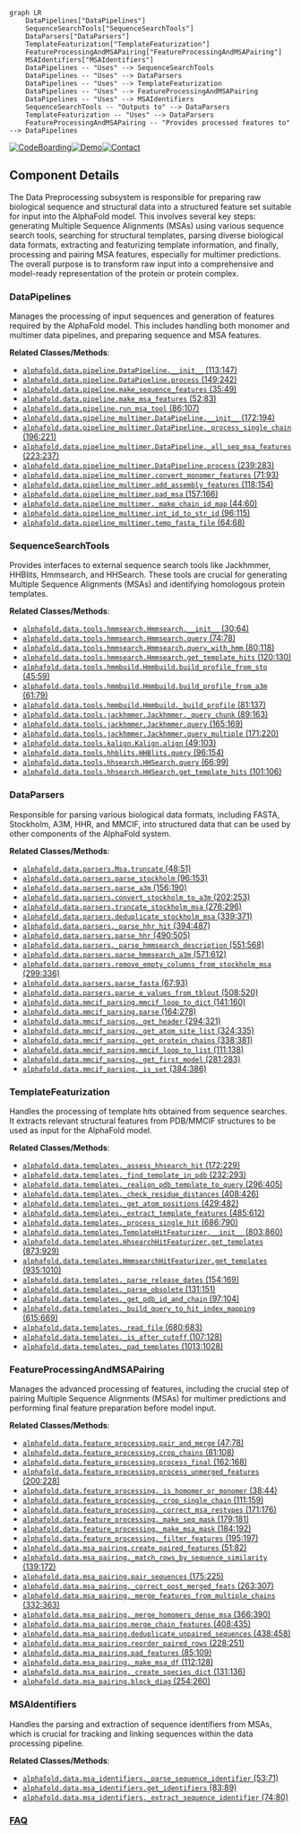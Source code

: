 ```mermaid
graph LR
    DataPipelines["DataPipelines"]
    SequenceSearchTools["SequenceSearchTools"]
    DataParsers["DataParsers"]
    TemplateFeaturization["TemplateFeaturization"]
    FeatureProcessingAndMSAPairing["FeatureProcessingAndMSAPairing"]
    MSAIdentifiers["MSAIdentifiers"]
    DataPipelines -- "Uses" --> SequenceSearchTools
    DataPipelines -- "Uses" --> DataParsers
    DataPipelines -- "Uses" --> TemplateFeaturization
    DataPipelines -- "Uses" --> FeatureProcessingAndMSAPairing
    DataPipelines -- "Uses" --> MSAIdentifiers
    SequenceSearchTools -- "Outputs to" --> DataParsers
    TemplateFeaturization -- "Uses" --> DataParsers
    FeatureProcessingAndMSAPairing -- "Provides processed features to" --> DataPipelines
```
[![CodeBoarding](https://img.shields.io/badge/Generated%20by-CodeBoarding-9cf?style=flat-square)](https://github.com/CodeBoarding/CodeBoarding)[![Demo](https://img.shields.io/badge/Try%20our-Demo-blue?style=flat-square)](https://www.codeboarding.org/demo)[![Contact](https://img.shields.io/badge/Contact%20us%20-%20contact@codeboarding.org-lightgrey?style=flat-square)](mailto:contact@codeboarding.org)

## Component Details

The Data Preprocessing subsystem is responsible for preparing raw biological sequence and structural data into a structured feature set suitable for input into the AlphaFold model. This involves several key steps: generating Multiple Sequence Alignments (MSAs) using various sequence search tools, searching for structural templates, parsing diverse biological data formats, extracting and featurizing template information, and finally, processing and pairing MSA features, especially for multimer predictions. The overall purpose is to transform raw input into a comprehensive and model-ready representation of the protein or protein complex.

### DataPipelines
Manages the processing of input sequences and generation of features required by the AlphaFold model. This includes handling both monomer and multimer data pipelines, and preparing sequence and MSA features.


**Related Classes/Methods**:

- <a href="https://github.com/google-deepmind/alphafold/blob/master/alphafold/data/pipeline.py#L113-L147" target="_blank" rel="noopener noreferrer">`alphafold.data.pipeline.DataPipeline.__init__` (113:147)</a>
- <a href="https://github.com/google-deepmind/alphafold/blob/master/alphafold/data/pipeline.py#L149-L242" target="_blank" rel="noopener noreferrer">`alphafold.data.pipeline.DataPipeline.process` (149:242)</a>
- <a href="https://github.com/google-deepmind/alphafold/blob/master/alphafold/data/pipeline.py#L35-L49" target="_blank" rel="noopener noreferrer">`alphafold.data.pipeline.make_sequence_features` (35:49)</a>
- <a href="https://github.com/google-deepmind/alphafold/blob/master/alphafold/data/pipeline.py#L52-L83" target="_blank" rel="noopener noreferrer">`alphafold.data.pipeline.make_msa_features` (52:83)</a>
- <a href="https://github.com/google-deepmind/alphafold/blob/master/alphafold/data/pipeline.py#L86-L107" target="_blank" rel="noopener noreferrer">`alphafold.data.pipeline.run_msa_tool` (86:107)</a>
- <a href="https://github.com/google-deepmind/alphafold/blob/master/alphafold/data/pipeline_multimer.py#L172-L194" target="_blank" rel="noopener noreferrer">`alphafold.data.pipeline_multimer.DataPipeline.__init__` (172:194)</a>
- <a href="https://github.com/google-deepmind/alphafold/blob/master/alphafold/data/pipeline_multimer.py#L196-L221" target="_blank" rel="noopener noreferrer">`alphafold.data.pipeline_multimer.DataPipeline._process_single_chain` (196:221)</a>
- <a href="https://github.com/google-deepmind/alphafold/blob/master/alphafold/data/pipeline_multimer.py#L223-L237" target="_blank" rel="noopener noreferrer">`alphafold.data.pipeline_multimer.DataPipeline._all_seq_msa_features` (223:237)</a>
- <a href="https://github.com/google-deepmind/alphafold/blob/master/alphafold/data/pipeline_multimer.py#L239-L283" target="_blank" rel="noopener noreferrer">`alphafold.data.pipeline_multimer.DataPipeline.process` (239:283)</a>
- <a href="https://github.com/google-deepmind/alphafold/blob/master/alphafold/data/pipeline_multimer.py#L71-L93" target="_blank" rel="noopener noreferrer">`alphafold.data.pipeline_multimer.convert_monomer_features` (71:93)</a>
- <a href="https://github.com/google-deepmind/alphafold/blob/master/alphafold/data/pipeline_multimer.py#L118-L154" target="_blank" rel="noopener noreferrer">`alphafold.data.pipeline_multimer.add_assembly_features` (118:154)</a>
- <a href="https://github.com/google-deepmind/alphafold/blob/master/alphafold/data/pipeline_multimer.py#L157-L166" target="_blank" rel="noopener noreferrer">`alphafold.data.pipeline_multimer.pad_msa` (157:166)</a>
- <a href="https://github.com/google-deepmind/alphafold/blob/master/alphafold/data/pipeline_multimer.py#L44-L60" target="_blank" rel="noopener noreferrer">`alphafold.data.pipeline_multimer._make_chain_id_map` (44:60)</a>
- <a href="https://github.com/google-deepmind/alphafold/blob/master/alphafold/data/pipeline_multimer.py#L96-L115" target="_blank" rel="noopener noreferrer">`alphafold.data.pipeline_multimer.int_id_to_str_id` (96:115)</a>
- <a href="https://github.com/google-deepmind/alphafold/blob/master/alphafold/data/pipeline_multimer.py#L64-L68" target="_blank" rel="noopener noreferrer">`alphafold.data.pipeline_multimer.temp_fasta_file` (64:68)</a>


### SequenceSearchTools
Provides interfaces to external sequence search tools like Jackhmmer, HHBlits, Hmmsearch, and HHSearch. These tools are crucial for generating Multiple Sequence Alignments (MSAs) and identifying homologous protein templates.


**Related Classes/Methods**:

- <a href="https://github.com/google-deepmind/alphafold/blob/master/alphafold/data/tools/hmmsearch.py#L30-L64" target="_blank" rel="noopener noreferrer">`alphafold.data.tools.hmmsearch.Hmmsearch.__init__` (30:64)</a>
- <a href="https://github.com/google-deepmind/alphafold/blob/master/alphafold/data/tools/hmmsearch.py#L74-L78" target="_blank" rel="noopener noreferrer">`alphafold.data.tools.hmmsearch.Hmmsearch.query` (74:78)</a>
- <a href="https://github.com/google-deepmind/alphafold/blob/master/alphafold/data/tools/hmmsearch.py#L80-L118" target="_blank" rel="noopener noreferrer">`alphafold.data.tools.hmmsearch.Hmmsearch.query_with_hmm` (80:118)</a>
- <a href="https://github.com/google-deepmind/alphafold/blob/master/alphafold/data/tools/hmmsearch.py#L120-L130" target="_blank" rel="noopener noreferrer">`alphafold.data.tools.hmmsearch.Hmmsearch.get_template_hits` (120:130)</a>
- <a href="https://github.com/google-deepmind/alphafold/blob/master/alphafold/data/tools/hmmbuild.py#L45-L59" target="_blank" rel="noopener noreferrer">`alphafold.data.tools.hmmbuild.Hmmbuild.build_profile_from_sto` (45:59)</a>
- <a href="https://github.com/google-deepmind/alphafold/blob/master/alphafold/data/tools/hmmbuild.py#L61-L79" target="_blank" rel="noopener noreferrer">`alphafold.data.tools.hmmbuild.Hmmbuild.build_profile_from_a3m` (61:79)</a>
- <a href="https://github.com/google-deepmind/alphafold/blob/master/alphafold/data/tools/hmmbuild.py#L81-L137" target="_blank" rel="noopener noreferrer">`alphafold.data.tools.hmmbuild.Hmmbuild._build_profile` (81:137)</a>
- <a href="https://github.com/google-deepmind/alphafold/blob/master/alphafold/data/tools/jackhmmer.py#L89-L163" target="_blank" rel="noopener noreferrer">`alphafold.data.tools.jackhmmer.Jackhmmer._query_chunk` (89:163)</a>
- <a href="https://github.com/google-deepmind/alphafold/blob/master/alphafold/data/tools/jackhmmer.py#L165-L169" target="_blank" rel="noopener noreferrer">`alphafold.data.tools.jackhmmer.Jackhmmer.query` (165:169)</a>
- <a href="https://github.com/google-deepmind/alphafold/blob/master/alphafold/data/tools/jackhmmer.py#L171-L220" target="_blank" rel="noopener noreferrer">`alphafold.data.tools.jackhmmer.Jackhmmer.query_multiple` (171:220)</a>
- <a href="https://github.com/google-deepmind/alphafold/blob/master/alphafold/data/tools/kalign.py#L49-L103" target="_blank" rel="noopener noreferrer">`alphafold.data.tools.kalign.Kalign.align` (49:103)</a>
- <a href="https://github.com/google-deepmind/alphafold/blob/master/alphafold/data/tools/hhblits.py#L96-L154" target="_blank" rel="noopener noreferrer">`alphafold.data.tools.hhblits.HHBlits.query` (96:154)</a>
- <a href="https://github.com/google-deepmind/alphafold/blob/master/alphafold/data/tools/hhsearch.py#L66-L99" target="_blank" rel="noopener noreferrer">`alphafold.data.tools.hhsearch.HHSearch.query` (66:99)</a>
- <a href="https://github.com/google-deepmind/alphafold/blob/master/alphafold/data/tools/hhsearch.py#L101-L106" target="_blank" rel="noopener noreferrer">`alphafold.data.tools.hhsearch.HHSearch.get_template_hits` (101:106)</a>


### DataParsers
Responsible for parsing various biological data formats, including FASTA, Stockholm, A3M, HHR, and MMCIF, into structured data that can be used by other components of the AlphaFold system.


**Related Classes/Methods**:

- <a href="https://github.com/google-deepmind/alphafold/blob/master/alphafold/data/parsers.py#L48-L51" target="_blank" rel="noopener noreferrer">`alphafold.data.parsers.Msa.truncate` (48:51)</a>
- <a href="https://github.com/google-deepmind/alphafold/blob/master/alphafold/data/parsers.py#L96-L153" target="_blank" rel="noopener noreferrer">`alphafold.data.parsers.parse_stockholm` (96:153)</a>
- <a href="https://github.com/google-deepmind/alphafold/blob/master/alphafold/data/parsers.py#L156-L190" target="_blank" rel="noopener noreferrer">`alphafold.data.parsers.parse_a3m` (156:190)</a>
- <a href="https://github.com/google-deepmind/alphafold/blob/master/alphafold/data/parsers.py#L202-L253" target="_blank" rel="noopener noreferrer">`alphafold.data.parsers.convert_stockholm_to_a3m` (202:253)</a>
- <a href="https://github.com/google-deepmind/alphafold/blob/master/alphafold/data/parsers.py#L276-L296" target="_blank" rel="noopener noreferrer">`alphafold.data.parsers.truncate_stockholm_msa` (276:296)</a>
- <a href="https://github.com/google-deepmind/alphafold/blob/master/alphafold/data/parsers.py#L339-L371" target="_blank" rel="noopener noreferrer">`alphafold.data.parsers.deduplicate_stockholm_msa` (339:371)</a>
- <a href="https://github.com/google-deepmind/alphafold/blob/master/alphafold/data/parsers.py#L394-L487" target="_blank" rel="noopener noreferrer">`alphafold.data.parsers._parse_hhr_hit` (394:487)</a>
- <a href="https://github.com/google-deepmind/alphafold/blob/master/alphafold/data/parsers.py#L490-L505" target="_blank" rel="noopener noreferrer">`alphafold.data.parsers.parse_hhr` (490:505)</a>
- <a href="https://github.com/google-deepmind/alphafold/blob/master/alphafold/data/parsers.py#L551-L568" target="_blank" rel="noopener noreferrer">`alphafold.data.parsers._parse_hmmsearch_description` (551:568)</a>
- <a href="https://github.com/google-deepmind/alphafold/blob/master/alphafold/data/parsers.py#L571-L612" target="_blank" rel="noopener noreferrer">`alphafold.data.parsers.parse_hmmsearch_a3m` (571:612)</a>
- <a href="https://github.com/google-deepmind/alphafold/blob/master/alphafold/data/parsers.py#L299-L336" target="_blank" rel="noopener noreferrer">`alphafold.data.parsers.remove_empty_columns_from_stockholm_msa` (299:336)</a>
- <a href="https://github.com/google-deepmind/alphafold/blob/master/alphafold/data/parsers.py#L67-L93" target="_blank" rel="noopener noreferrer">`alphafold.data.parsers.parse_fasta` (67:93)</a>
- <a href="https://github.com/google-deepmind/alphafold/blob/master/alphafold/data/parsers.py#L508-L520" target="_blank" rel="noopener noreferrer">`alphafold.data.parsers.parse_e_values_from_tblout` (508:520)</a>
- <a href="https://github.com/google-deepmind/alphafold/blob/master/alphafold/data/mmcif_parsing.py#L141-L160" target="_blank" rel="noopener noreferrer">`alphafold.data.mmcif_parsing.mmcif_loop_to_dict` (141:160)</a>
- <a href="https://github.com/google-deepmind/alphafold/blob/master/alphafold/data/mmcif_parsing.py#L164-L278" target="_blank" rel="noopener noreferrer">`alphafold.data.mmcif_parsing.parse` (164:278)</a>
- <a href="https://github.com/google-deepmind/alphafold/blob/master/alphafold/data/mmcif_parsing.py#L294-L321" target="_blank" rel="noopener noreferrer">`alphafold.data.mmcif_parsing._get_header` (294:321)</a>
- <a href="https://github.com/google-deepmind/alphafold/blob/master/alphafold/data/mmcif_parsing.py#L324-L335" target="_blank" rel="noopener noreferrer">`alphafold.data.mmcif_parsing._get_atom_site_list` (324:335)</a>
- <a href="https://github.com/google-deepmind/alphafold/blob/master/alphafold/data/mmcif_parsing.py#L338-L381" target="_blank" rel="noopener noreferrer">`alphafold.data.mmcif_parsing._get_protein_chains` (338:381)</a>
- <a href="https://github.com/google-deepmind/alphafold/blob/master/alphafold/data/mmcif_parsing.py#L111-L138" target="_blank" rel="noopener noreferrer">`alphafold.data.mmcif_parsing.mmcif_loop_to_list` (111:138)</a>
- <a href="https://github.com/google-deepmind/alphafold/blob/master/alphafold/data/mmcif_parsing.py#L281-L283" target="_blank" rel="noopener noreferrer">`alphafold.data.mmcif_parsing._get_first_model` (281:283)</a>
- <a href="https://github.com/google-deepmind/alphafold/blob/master/alphafold/data/mmcif_parsing.py#L384-L386" target="_blank" rel="noopener noreferrer">`alphafold.data.mmcif_parsing._is_set` (384:386)</a>


### TemplateFeaturization
Handles the processing of template hits obtained from sequence searches. It extracts relevant structural features from PDB/MMCIF structures to be used as input for the AlphaFold model.


**Related Classes/Methods**:

- <a href="https://github.com/google-deepmind/alphafold/blob/master/alphafold/data/templates.py#L172-L229" target="_blank" rel="noopener noreferrer">`alphafold.data.templates._assess_hhsearch_hit` (172:229)</a>
- <a href="https://github.com/google-deepmind/alphafold/blob/master/alphafold/data/templates.py#L232-L293" target="_blank" rel="noopener noreferrer">`alphafold.data.templates._find_template_in_pdb` (232:293)</a>
- <a href="https://github.com/google-deepmind/alphafold/blob/master/alphafold/data/templates.py#L296-L405" target="_blank" rel="noopener noreferrer">`alphafold.data.templates._realign_pdb_template_to_query` (296:405)</a>
- <a href="https://github.com/google-deepmind/alphafold/blob/master/alphafold/data/templates.py#L408-L426" target="_blank" rel="noopener noreferrer">`alphafold.data.templates._check_residue_distances` (408:426)</a>
- <a href="https://github.com/google-deepmind/alphafold/blob/master/alphafold/data/templates.py#L429-L482" target="_blank" rel="noopener noreferrer">`alphafold.data.templates._get_atom_positions` (429:482)</a>
- <a href="https://github.com/google-deepmind/alphafold/blob/master/alphafold/data/templates.py#L485-L612" target="_blank" rel="noopener noreferrer">`alphafold.data.templates._extract_template_features` (485:612)</a>
- <a href="https://github.com/google-deepmind/alphafold/blob/master/alphafold/data/templates.py#L686-L790" target="_blank" rel="noopener noreferrer">`alphafold.data.templates._process_single_hit` (686:790)</a>
- <a href="https://github.com/google-deepmind/alphafold/blob/master/alphafold/data/templates.py#L803-L860" target="_blank" rel="noopener noreferrer">`alphafold.data.templates.TemplateHitFeaturizer.__init__` (803:860)</a>
- <a href="https://github.com/google-deepmind/alphafold/blob/master/alphafold/data/templates.py#L873-L929" target="_blank" rel="noopener noreferrer">`alphafold.data.templates.HhsearchHitFeaturizer.get_templates` (873:929)</a>
- <a href="https://github.com/google-deepmind/alphafold/blob/master/alphafold/data/templates.py#L935-L1010" target="_blank" rel="noopener noreferrer">`alphafold.data.templates.HmmsearchHitFeaturizer.get_templates` (935:1010)</a>
- <a href="https://github.com/google-deepmind/alphafold/blob/master/alphafold/data/templates.py#L154-L169" target="_blank" rel="noopener noreferrer">`alphafold.data.templates._parse_release_dates` (154:169)</a>
- <a href="https://github.com/google-deepmind/alphafold/blob/master/alphafold/data/templates.py#L131-L151" target="_blank" rel="noopener noreferrer">`alphafold.data.templates._parse_obsolete` (131:151)</a>
- <a href="https://github.com/google-deepmind/alphafold/blob/master/alphafold/data/templates.py#L97-L104" target="_blank" rel="noopener noreferrer">`alphafold.data.templates._get_pdb_id_and_chain` (97:104)</a>
- <a href="https://github.com/google-deepmind/alphafold/blob/master/alphafold/data/templates.py#L615-L669" target="_blank" rel="noopener noreferrer">`alphafold.data.templates._build_query_to_hit_index_mapping` (615:669)</a>
- <a href="https://github.com/google-deepmind/alphafold/blob/master/alphafold/data/templates.py#L680-L683" target="_blank" rel="noopener noreferrer">`alphafold.data.templates._read_file` (680:683)</a>
- <a href="https://github.com/google-deepmind/alphafold/blob/master/alphafold/data/templates.py#L107-L128" target="_blank" rel="noopener noreferrer">`alphafold.data.templates._is_after_cutoff` (107:128)</a>
- <a href="https://github.com/google-deepmind/alphafold/blob/master/alphafold/data/templates.py#L1013-L1028" target="_blank" rel="noopener noreferrer">`alphafold.data.templates._pad_templates` (1013:1028)</a>


### FeatureProcessingAndMSAPairing
Manages the advanced processing of features, including the crucial step of pairing Multiple Sequence Alignments (MSAs) for multimer predictions and performing final feature preparation before model input.


**Related Classes/Methods**:

- <a href="https://github.com/google-deepmind/alphafold/blob/master/alphafold/data/feature_processing.py#L47-L78" target="_blank" rel="noopener noreferrer">`alphafold.data.feature_processing.pair_and_merge` (47:78)</a>
- <a href="https://github.com/google-deepmind/alphafold/blob/master/alphafold/data/feature_processing.py#L81-L108" target="_blank" rel="noopener noreferrer">`alphafold.data.feature_processing.crop_chains` (81:108)</a>
- <a href="https://github.com/google-deepmind/alphafold/blob/master/alphafold/data/feature_processing.py#L162-L168" target="_blank" rel="noopener noreferrer">`alphafold.data.feature_processing.process_final` (162:168)</a>
- <a href="https://github.com/google-deepmind/alphafold/blob/master/alphafold/data/feature_processing.py#L200-L228" target="_blank" rel="noopener noreferrer">`alphafold.data.feature_processing.process_unmerged_features` (200:228)</a>
- <a href="https://github.com/google-deepmind/alphafold/blob/master/alphafold/data/feature_processing.py#L38-L44" target="_blank" rel="noopener noreferrer">`alphafold.data.feature_processing._is_homomer_or_monomer` (38:44)</a>
- <a href="https://github.com/google-deepmind/alphafold/blob/master/alphafold/data/feature_processing.py#L111-L159" target="_blank" rel="noopener noreferrer">`alphafold.data.feature_processing._crop_single_chain` (111:159)</a>
- <a href="https://github.com/google-deepmind/alphafold/blob/master/alphafold/data/feature_processing.py#L171-L176" target="_blank" rel="noopener noreferrer">`alphafold.data.feature_processing._correct_msa_restypes` (171:176)</a>
- <a href="https://github.com/google-deepmind/alphafold/blob/master/alphafold/data/feature_processing.py#L179-L181" target="_blank" rel="noopener noreferrer">`alphafold.data.feature_processing._make_seq_mask` (179:181)</a>
- <a href="https://github.com/google-deepmind/alphafold/blob/master/alphafold/data/feature_processing.py#L184-L192" target="_blank" rel="noopener noreferrer">`alphafold.data.feature_processing._make_msa_mask` (184:192)</a>
- <a href="https://github.com/google-deepmind/alphafold/blob/master/alphafold/data/feature_processing.py#L195-L197" target="_blank" rel="noopener noreferrer">`alphafold.data.feature_processing._filter_features` (195:197)</a>
- <a href="https://github.com/google-deepmind/alphafold/blob/master/alphafold/data/msa_pairing.py#L51-L82" target="_blank" rel="noopener noreferrer">`alphafold.data.msa_pairing.create_paired_features` (51:82)</a>
- <a href="https://github.com/google-deepmind/alphafold/blob/master/alphafold/data/msa_pairing.py#L139-L172" target="_blank" rel="noopener noreferrer">`alphafold.data.msa_pairing._match_rows_by_sequence_similarity` (139:172)</a>
- <a href="https://github.com/google-deepmind/alphafold/blob/master/alphafold/data/msa_pairing.py#L175-L225" target="_blank" rel="noopener noreferrer">`alphafold.data.msa_pairing.pair_sequences` (175:225)</a>
- <a href="https://github.com/google-deepmind/alphafold/blob/master/alphafold/data/msa_pairing.py#L263-L307" target="_blank" rel="noopener noreferrer">`alphafold.data.msa_pairing._correct_post_merged_feats` (263:307)</a>
- <a href="https://github.com/google-deepmind/alphafold/blob/master/alphafold/data/msa_pairing.py#L332-L363" target="_blank" rel="noopener noreferrer">`alphafold.data.msa_pairing._merge_features_from_multiple_chains` (332:363)</a>
- <a href="https://github.com/google-deepmind/alphafold/blob/master/alphafold/data/msa_pairing.py#L366-L390" target="_blank" rel="noopener noreferrer">`alphafold.data.msa_pairing._merge_homomers_dense_msa` (366:390)</a>
- <a href="https://github.com/google-deepmind/alphafold/blob/master/alphafold/data/msa_pairing.py#L408-L435" target="_blank" rel="noopener noreferrer">`alphafold.data.msa_pairing.merge_chain_features` (408:435)</a>
- <a href="https://github.com/google-deepmind/alphafold/blob/master/alphafold/data/msa_pairing.py#L438-L458" target="_blank" rel="noopener noreferrer">`alphafold.data.msa_pairing.deduplicate_unpaired_sequences` (438:458)</a>
- <a href="https://github.com/google-deepmind/alphafold/blob/master/alphafold/data/msa_pairing.py#L228-L251" target="_blank" rel="noopener noreferrer">`alphafold.data.msa_pairing.reorder_paired_rows` (228:251)</a>
- <a href="https://github.com/google-deepmind/alphafold/blob/master/alphafold/data/msa_pairing.py#L85-L109" target="_blank" rel="noopener noreferrer">`alphafold.data.msa_pairing.pad_features` (85:109)</a>
- <a href="https://github.com/google-deepmind/alphafold/blob/master/alphafold/data/msa_pairing.py#L112-L128" target="_blank" rel="noopener noreferrer">`alphafold.data.msa_pairing._make_msa_df` (112:128)</a>
- <a href="https://github.com/google-deepmind/alphafold/blob/master/alphafold/data/msa_pairing.py#L131-L136" target="_blank" rel="noopener noreferrer">`alphafold.data.msa_pairing._create_species_dict` (131:136)</a>
- <a href="https://github.com/google-deepmind/alphafold/blob/master/alphafold/data/msa_pairing.py#L254-L260" target="_blank" rel="noopener noreferrer">`alphafold.data.msa_pairing.block_diag` (254:260)</a>


### MSAIdentifiers
Handles the parsing and extraction of sequence identifiers from MSAs, which is crucial for tracking and linking sequences within the data processing pipeline.


**Related Classes/Methods**:

- <a href="https://github.com/google-deepmind/alphafold/blob/master/alphafold/data/msa_identifiers.py#L53-L71" target="_blank" rel="noopener noreferrer">`alphafold.data.msa_identifiers._parse_sequence_identifier` (53:71)</a>
- <a href="https://github.com/google-deepmind/alphafold/blob/master/alphafold/data/msa_identifiers.py#L83-L89" target="_blank" rel="noopener noreferrer">`alphafold.data.msa_identifiers.get_identifiers` (83:89)</a>
- <a href="https://github.com/google-deepmind/alphafold/blob/master/alphafold/data/msa_identifiers.py#L74-L80" target="_blank" rel="noopener noreferrer">`alphafold.data.msa_identifiers._extract_sequence_identifier` (74:80)</a>




### [FAQ](https://github.com/CodeBoarding/GeneratedOnBoardings/tree/main?tab=readme-ov-file#faq)